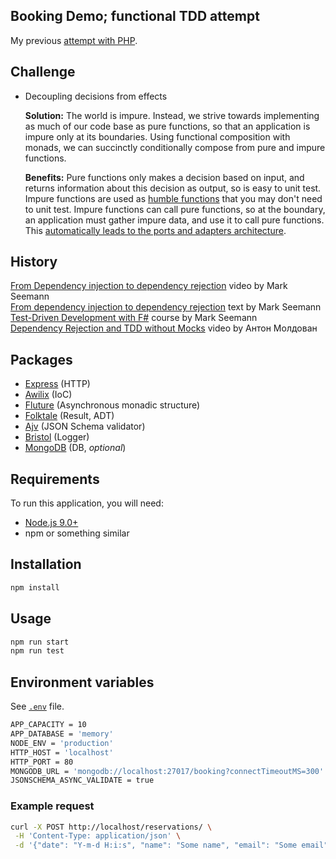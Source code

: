 ## Booking Demo; functional TDD attempt
My previous [attempt with PHP](https://github.com/AlexMasterov/booking-tdd-demo).

## Challenge
* Decoupling decisions from effects

  **Solution:** The world is impure. Instead, we strive towards implementing as much of our code base as pure functions, so that an application is impure only at its boundaries. Using functional composition with monads, we can succinctly conditionally compose from pure and impure functions.

  **Benefits:** Pure functions only makes a decision based on input, and returns information about this decision as output, so is easy to unit test. Impure functions are used as [humble functions](http://xunitpatterns.com/Humble%20Object.html) that you may don't need to unit test. Impure functions can call pure functions, so at the boundary, an application must gather impure data, and use it to call pure functions. This [automatically leads to the ports and adapters architecture](http://blog.ploeh.dk/2016/03/18/functional-architecture-is-ports-and-adapters).

## History

[From Dependency injection to dependency rejection](https://www.youtube.com/watch?v=ccoxSBCE_K8) video by Mark Seemann\
[From dependency injection to dependency rejection](http://blog.ploeh.dk/2017/01/27/from-dependency-injection-to-dependency-rejection/ ) text by Mark Seemann\
[Test-Driven Development with F#](https://www.pluralsight.com/courses/fsharp-test-driven-development) course by Mark Seemann\
[Dependency Rejection and TDD without Mocks](https://www.youtube.com/watch?v=9zpG_hJsrL8) video by Антон Молдован

## Packages
  * [Express](https://github.com/expressjs/express) (HTTP)
  * [Awilix](https://github.com/jeffijoe/awilix) (IoC)
  * [Fluture](https://github.com/fluture-js/Fluture) (Asynchronous monadic structure)
  * [Folktale](https://github.com/origamitower/folktale) (Result, ADT)
  * [Ajv](https://github.com/epoberezkin/ajv) (JSON Schema validator)
  * [Bristol](https://github.com/TomFrost/Bristol) (Logger)
  * [MongoDB](https://github.com/mongodb/node-mongodb-native) (DB, _optional_)

## Requirements
To run this application, you will need:

 * [Node.js 9.0+](https://nodejs.org)
 * npm or something similar

## Installation

```sh
npm install
```

## Usage

```sh
npm run start
npm run test
```

## Environment variables
See [`.env`](https://github.com/AlexMasterov/booking-tdd.js/blob/master/.env) file.

```sh
APP_CAPACITY = 10
APP_DATABASE = 'memory'
NODE_ENV = 'production'
HTTP_HOST = 'localhost'
HTTP_PORT = 80
MONGODB_URL = 'mongodb://localhost:27017/booking?connectTimeoutMS=300'
JSONSCHEMA_ASYNC_VALIDATE = true
```

### Example request
```bash
curl -X POST http://localhost/reservations/ \
 -H 'Content-Type: application/json' \
 -d '{"date": "Y-m-d H:i:s", "name": "Some name", "email": "Some email", "quantity": 1}'
```
